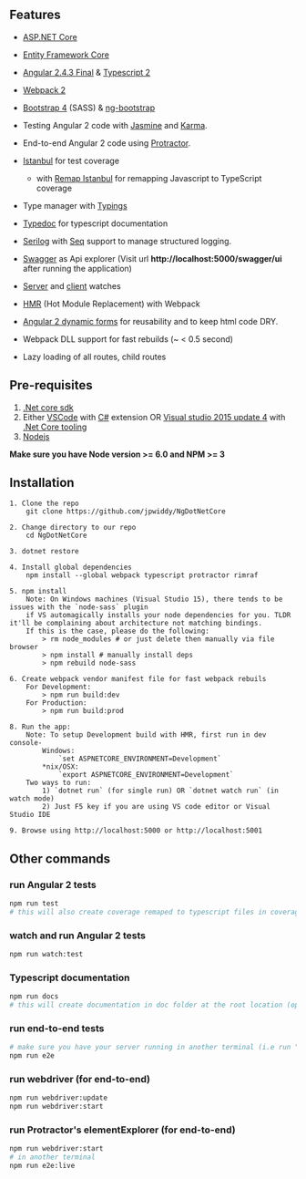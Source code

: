 ## Features

* [ASP.NET Core](http://www.dot.net/)
* [Entity Framework Core](https://docs.efproject.net/en/latest/)
* [Angular 2.4.3 Final](https://angular.io/) & [Typescript 2](http://www.typescriptlang.org/)
* [Webpack 2](https://webpack.github.io/)
* [Bootstrap 4](http://v4-alpha.getbootstrap.com/) (SASS) & [ng-bootstrap](https://ng-bootstrap.github.io/)
* Testing Angular 2 code with [Jasmine](http://jasmine.github.io/) and [Karma](https://karma-runner.github.io/0.13/index.html).
* End-to-end Angular 2 code using [Protractor](http://www.protractortest.org).
* [Istanbul](https://github.com/gotwarlost/istanbul) for test coverage
  * with [Remap Istanbul](https://github.com/SitePen/remap-istanbul) for remapping Javascript to TypeScript coverage
* Type manager with [Typings](https://github.com/typings/typings)
* [Typedoc](http://typedoc.io/) for typescript documentation
* [Serilog](https://serilog.net/) with [Seq](https://getseq.net/) support to manage structured logging.
* [Swagger](http://swagger.io/) as Api explorer (Visit url **http://localhost:5000/swagger/ui** after running the application)
  
* [Server](https://github.com/aspnet/dotnet-watch) and [client](https://webpack.github.io/docs/hot-module-replacement.html) watches
* [HMR](https://webpack.github.io/docs/hot-module-replacement.html) (Hot Module Replacement) with Webpack
* [Angular 2 dynamic forms](https://angular.io/docs/ts/latest/cookbook/dynamic-form.html) for reusability and to keep html code DRY.
* Webpack DLL support for fast rebuilds (~ < 0.5 second)
* Lazy loading of all routes, child routes
 
## Pre-requisites

1. [.Net core sdk](https://www.microsoft.com/net/core#windows)
2. Either [VSCode](https://code.visualstudio.com/) with [C#](https://marketplace.visualstudio.com/items?itemName=ms-vscode.csharp) extension OR [Visual studio 2015 update 4](https://www.visualstudio.com/) with [.Net Core tooling](https://www.microsoft.com/net/core#windows)
3. [Nodejs](https://nodejs.org/en/)

**Make sure you have Node version >= 6.0 and NPM >= 3**

## Installation
```
1. Clone the repo
    git clone https://github.com/jpwiddy/NgDotNetCore

2. Change directory to our repo
    cd NgDotNetCore

3. dotnet restore

4. Install global dependencies
    npm install --global webpack typescript protractor rimraf 

5. npm install
    Note: On Windows machines (Visual Studio 15), there tends to be issues with the `node-sass` plugin
    if VS automagically installs your node dependencies for you. TLDR it'll be complaining about architecture not matching bindings.
    If this is the case, please do the following:
        > rm node_modules # or just delete then manually via file browser
        > npm install # manually install deps
        > npm rebuild node-sass

6. Create webpack vendor manifest file for fast webpack rebuils
    For Development: 
        > npm run build:dev
    For Production: 
        > npm run build:prod 

8. Run the app:
    Note: To setup Development build with HMR, first run in dev console- 
        Windows:
            `set ASPNETCORE_ENVIRONMENT=Development`
        *nix/OSX:
            `export ASPNETCORE_ENVIRONMENT=Development`
    Two ways to run:
        1) `dotnet run` (for single run) OR `dotnet watch run` (in watch mode)
        2) Just F5 key if you are using VS code editor or Visual Studio IDE

9. Browse using http://localhost:5000 or http://localhost:5001 
```

## Other commands

### run Angular 2 tests
```bash
npm run test
# this will also create coverage remaped to typescript files in coverage folder after test run completes
```
### watch and run Angular 2 tests
```bash
npm run watch:test
```
### Typescript documentation
```bash
npm run docs
# this will create documentation in doc folder at the root location (open index.html file) 
```
### run end-to-end tests
```bash
# make sure you have your server running in another terminal (i.e run "dotnet run" command) AND your webdrivers are updated
npm run e2e
```

### run webdriver (for end-to-end)
```bash
npm run webdriver:update
npm run webdriver:start
```

### run Protractor's elementExplorer (for end-to-end)
```bash
npm run webdriver:start
# in another terminal
npm run e2e:live
```

